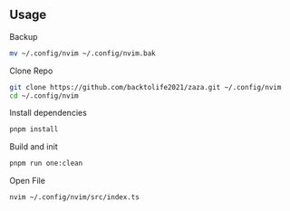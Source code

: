 ## Usage

Backup
```zsh
mv ~/.config/nvim ~/.config/nvim.bak
```

Clone Repo
```zsh
git clone https://github.com/backtolife2021/zaza.git ~/.config/nvim
cd ~/.config/nvim
```

Install dependencies
```zsh
pnpm install
```

Build and init
```zsh
pnpm run one:clean
```

Open File
```zsh
nvim ~/.config/nvim/src/index.ts
```







